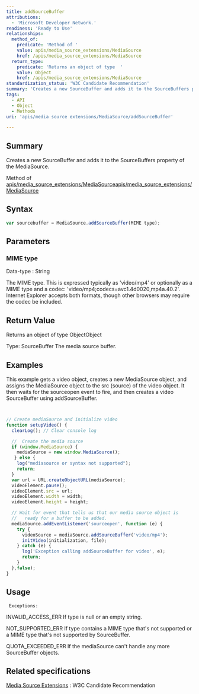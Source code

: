 ```yaml
---
title: addSourceBuffer
attributions:
  - 'Microsoft Developer Network.'
readiness: 'Ready to Use'
relationships:
  method_of:
    predicate: 'Method of '
    value: apis/media_source_extensions/MediaSource
    href: /apis/media_source_extensions/MediaSource
  return_type:
    predicate: 'Returns an object of type  '
    value: Object
    href: /apis/media_source_extensions/MediaSource
standardization_status: 'W3C Candidate Recommendation'
summary: 'Creates a new SourceBuffer and adds it to the SourceBuffers property of the MediaSource.'
tags:
  - API
  - Object
  - Methods
uri: 'apis/media source extensions/MediaSource/addSourceBuffer'

---
```

## Summary

Creates a new SourceBuffer and adds it to the SourceBuffers property of the MediaSource.

Method of [apis/media\_source\_extensions/MediaSource](/apis/media_source_extensions/MediaSource)[apis/media\_source\_extensions/MediaSource](/apis/media_source_extensions/MediaSource)

## Syntax

``` js
var sourcebuffer = MediaSource.addSourceBuffer(MIME type);
```

## Parameters

### MIME type

 Data-type
:   String

 The MIME type. This is expressed typically as 'video/mp4' or optionally as a MIME type and a codec: 'video/mp4;codecs=avc1.4d0020,mp4a.40.2'. Internet Explorer accepts both formats, though other browsers may require the codec be included.

## Return Value

Returns an object of type ObjectObject

Type: SourceBuffer The media source buffer.

## Examples

This example gets a video object, creates a new MediaSource object, and assigns the MediaSource object to the src (source) of the video object. It then waits for the sourceopen event to fire, and then creates a video SourceBuffer using addSourceBuffer.

``` js


// Create mediaSource and initialize video
function setupVideo() {
  clearLog(); // Clear console log

  //  Create the media source
  if (window.MediaSource) {
    mediaSource = new window.MediaSource();
   } else {
    log("mediasource or syntax not supported");
    return;
  }
  var url = URL.createObjectURL(mediaSource);
  videoElement.pause();
  videoElement.src = url;
  videoElement.width = width;
  videoElement.height = height;

  // Wait for event that tells us that our media source object is
  //   ready for a buffer to be added.
  mediaSource.addEventListener('sourceopen', function (e) {
    try {
      videoSource = mediaSource.addSourceBuffer('video/mp4');
      initVideo(initialization, file);
    } catch (e) {
      log('Exception calling addSourceBuffer for video', e);
      return;
    }
  },false);
}
```

</pre>

## Usage

     Exceptions:

INVALID\_ACCESS\_ERR If type is null or an empty string.

NOT\_SUPPORTED\_ERR If type contains a MIME type that's not supported or a MIME type that's not supported by SourceBuffer.

QUOTA\_EXCEEDED\_ERR If the mediaSource can't handle any more SourceBuffer objects.

## Related specifications

[Media Source Extensions](http://www.w3.org/TR/media-source/)
:   W3C Candidate Recommendation

